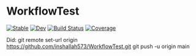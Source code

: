 # WorkflowTest

[![Stable](https://img.shields.io/badge/docs-stable-blue.svg)](https://inshallah573@googlemail.com.github.io/WorkflowTest.jl/stable)
[![Dev](https://img.shields.io/badge/docs-dev-blue.svg)](https://inshallah573@googlemail.com.github.io/WorkflowTest.jl/dev)
[![Build Status](https://github.com/inshallah573@googlemail.com/WorkflowTest.jl/workflows/CI/badge.svg)](https://github.com/inshallah573@googlemail.com/WorkflowTest.jl/actions)
[![Coverage](https://codecov.io/gh/inshallah573@googlemail.com/WorkflowTest.jl/branch/master/graph/badge.svg)](https://codecov.io/gh/inshallah573@googlemail.com/WorkflowTest.jl)


Did:
git remote set-url origin https://github.com/inshallah573/WorkflowTest.git
git push -u origin main
